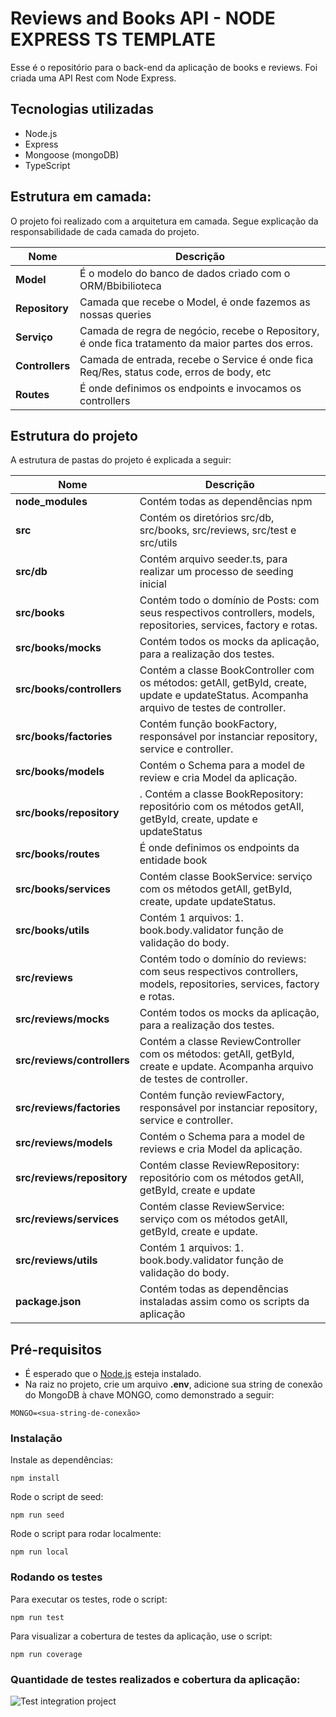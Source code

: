 # Reviews and Books API - NODE EXPRESS TS TEMPLATE

Esse é o repositório para o back-end da aplicação de books e reviews. Foi criada uma API Rest com Node Express.

## Tecnologias utilizadas
* Node.js
* Express
* Mongoose (mongoDB)
* TypeScript

## Estrutura em camada:
O projeto foi realizado com a arquitetura em camada. Segue explicação da responsabilidade de cada camada do projeto.

| Nome | Descrição |
| ------------------------ | --------------------------------------------------------------------------------------------- |
| **Model**| É o modelo do banco de dados criado com o ORM/Bbibilioteca |
| **Repository**| Camada que recebe o Model, é onde fazemos as nossas queries|
| **Serviço**| Camada de regra de negócio, recebe o Repository, é onde fica tratamento da maior partes dos erros.|
| **Controllers**| Camada de entrada, recebe o Service é onde fica Req/Res, status code, erros de body, etc |
| **Routes**| É onde definimos os endpoints e invocamos os controllers |
## Estrutura do projeto
A estrutura de pastas do projeto é explicada a seguir:

| Nome | Descrição |
| ------------------------ | --------------------------------------------------------------------------------------------- |
| **node_modules**         | Contém todas as dependências npm |
| **src**       | Contém os diretórios src/db, src/books, src/reviews, src/test  e src/utils |
| **src/db**    | Contém arquivo seeder.ts, para realizar um processo de seeding inicial
| **src/books** | Contém todo o domínio de Posts: com seus respectivos controllers, models, repositories, services, factory e rotas.
| **src/books/__mocks__**  | Contém todos os mocks da aplicação, para a realização dos testes.
| **src/books/controllers** | Contém a classe BookController com os métodos: getAll, getById, create, update e updateStatus. Acompanha arquivo de testes de controller.
| **src/books/factories** | Contém função bookFactory, responsável por instanciar repository, service e controller.    
| **src/books/models**      | Contém o Schema para a model de review e cria Model da aplicação.|
| **src/books/repository**  | . Contém a classe BookRepository: repositório com os métodos getAll, getById, create, update e updateStatus|   
| **src/books/routes**  | É onde definimos os endpoints da entidade book|  
| **src/books/services**     | Contém classe BookService: serviço com os métodos getAll, getById, create, update updateStatus.|
| **src/books/utils** | Contém 1 arquivos: 1. book.body.validator função de validação do body.|
| **src/reviews** | Contém todo o domínio do reviews: com seus respectivos controllers, models, repositories, services, factory e rotas.|
| **src/reviews/__mocks__**  | Contém todos os mocks da aplicação, para a realização dos testes.|
| **src/reviews/controllers** | Contém a classe ReviewController com os métodos: getAll, getById, create e update. Acompanha arquivo de testes de controller.|
| **src/reviews/factories** | Contém função reviewFactory, responsável por instanciar repository, service e controller.    
| **src/reviews/models**      | Contém o Schema para a model de reviews e cria Model da aplicação.|
| **src/reviews/repository**  | Contém classe ReviewRepository: repositório com os métodos getAll, getById, create e update|         
| **src/reviews/services**     | Contém classe ReviewService: serviço com os métodos getAll, getById, create e update.
| **src/reviews/utils** | Contém 1 arquivos: 1. book.body.validator função de validação do body.|
| **package.json** | Contém todas as dependências instaladas assim como os scripts da aplicação |     
## Pré-requisitos
- É esperado que o <a href="https://nodejs.org/en/">Node.js</a> esteja instalado.
- Na raiz no projeto, crie um arquivo <strong>.env</strong>, adicione sua string de conexão do MongoDB à chave MONGO, como demonstrado a seguir:
```
MONGO=<sua-string-de-conexão>
```
### Instalação

Instale as dependências:

```
npm install
```

Rode o script de seed:

```
npm run seed
```

Rode o script para rodar localmente:

```
npm run local

```

### Rodando os testes
Para executar os testes, rode o script:
```
npm run test
```
Para visualizar a cobertura de testes da aplicação, use o script:
```
npm run coverage
```

### Quantidade de testes realizados e cobertura da aplicação:
![Test integration project](https://user-images.githubusercontent.com/33781893/207997403-a2f3909f-0fdd-44ed-8e92-04d75b46d4a9.jpg)


